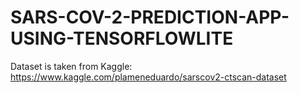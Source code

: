# SARS-COV-2-PREDICTION-APP-USING-TENSORFLOWLITE
Dataset is taken from Kaggle: https://www.kaggle.com/plameneduardo/sarscov2-ctscan-dataset
